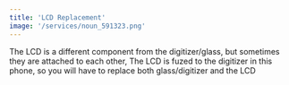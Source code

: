 ```yaml
---
title: 'LCD Replacement'
image: '/services/noun_591323.png'
---
```


The LCD is a different component from the digitizer/glass, but sometimes they are attached to each other, The LCD is fuzed to the digitizer in this phone, so you will have to replace both glass/digitizer and the LCD